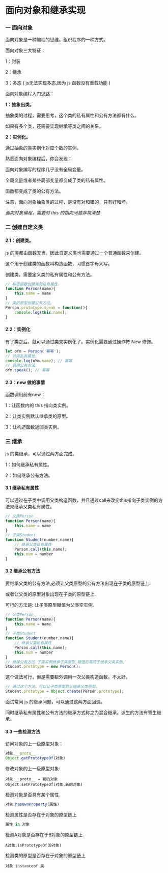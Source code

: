 # 面向对象和继承实现

### 一 面向对象

面向对象是一种编程的思维，组织程序的一种方式。

面向对象三大特征：

1：封装

2：继承

3：多态  ( js无法实现多态,因为 js 函数没有重载功能 )



面向对象编程入门思路：

**1：抽象出类。**

抽象类的过程，需要思考，这个类的私有属性和公有方法都有什么。

如果有多个类，还需要实现继承等类之间的关系。

**2：实例化。**

通过抽象的类实例化对应个数的实例。



熟悉面向对象编程后，你会发现：

面向对象编写的程序几乎没有全局变量。

全局变量或者某些局部变量都变成了类的私有属性。

函数都变成了类的公有方法。



注意，面向对象抽象类的过程，是没有对和错的，只有好和坏。

*面向对象编程，需要对 this 的指向问题非常清楚*



### 二 创建自定义类

#### 2.1：创建类。

js 的类都由函数充当。因此自定义类也需要通过一个普通函数来创建。

这个用于创建类的函数叫构造函数，习惯首字母大写。

创建类，需要定义类的私有属性和公有方法。

```JavaScript
// 构造函数创建类的私有属性。
function Person(name){
	this.name = name
}
// 类的原型创建公有方法。
Person.prototype.speak = function(){
    console.log(this.name);
}
```

#### 2.2：实例化

有了类之后，就可以通过类来实例化了。实例化需要通过操作符 New 修饰。

```JavaScript
let oYm = Person('幂幂');
// 访问私有属性.
console.log(oYm.name); // 幂幂
// 调用公有方法.
oYm.speak(); // 幂幂
```

#### 2.3：new 做的事情

函数调用前有new：

1：让函数内的 this 指向类实例。

2：让类实例默认继承类的原型。

3：让构造函数返回类实例。



### 三 继承

js 的类继承，可以通过两方面完成。

1：如何继承私有属性。

2：如何继承公有方法。

#### 3.1 继承私有属性

可以通过在子类中调用父类构造函数，并且通过call来改变this指向子类实例的方法来继承父类私有属性。

```JavaScript
// 父类Person
function Person(name){
	this.name = name
}
// 子类Student
function Student(number,name){
    // 继承父类私有属性
    Person.call(this,name);
	this.num = number
}
```

#### 3.2 继承公有方法

要继承父类的公有方法,必须让父类原型的公有方法出现在子类的原型链上.

或者让父类的原型对象出现在子类的原型链上.

可行的方法是: 让子类原型赋值为父类空实例.

```JavaScript
// 父类Person
function Person(name){
	this.name = name
}
// 子类Student
function Student(number,name){
    // 继承父类私有属性
    Person.call(this,name);
	this.num = number
}
// 继续公有方法.子类实例继承子类原型,赋值后等同于继承父类实例,
Student.prototype = new Person();
```

这个做法可行，但是需要额外调用一次父类构造函数。不太好。

```javascript
// 通过这个方法，可以让子类原型默认继承父类原型。
Student.prototype = Object.create(Person.prototype);
```

面试常问 js 的继承问题，可以通过这两方面回调。

同时继承私有属性和公有方法的继承方式称之为混合继承。派生的方法有寄生继承。



#### 3.3 一些检测方法

访问对象的上一级原型对象：

```JavaScript
对象.__proto__
Object.getPrototypeOf(对象)
```

修改对象的上一级原型对象:

```
对象.__proto__ = 新的对象
Object.setPrototypeOf(对象,新的对象)
```

检测对象是否具有某个属性.

```JavaScript
对象.hasOwnProperty(属性)
```

检测属性是否存在于对象的原型链上

```JavaScript
属性 in 对象
```

检测A对象是否存在于B对象的原型链上.

```
A对象.isPrototypeOf(B对象)
```

检测类的原型是否存在于对象的原型链上

```
对象 instanceof 类
```

